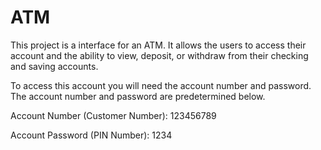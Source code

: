 # ATM
This project is a interface for an ATM. It allows the users to access their account and the ability to view, deposit, or withdraw from their checking and saving accounts.

To access this account you will need the account number and password.
The account number and password are predetermined below.

Account Number (Customer Number): 123456789

Account Password (PIN Number): 1234
